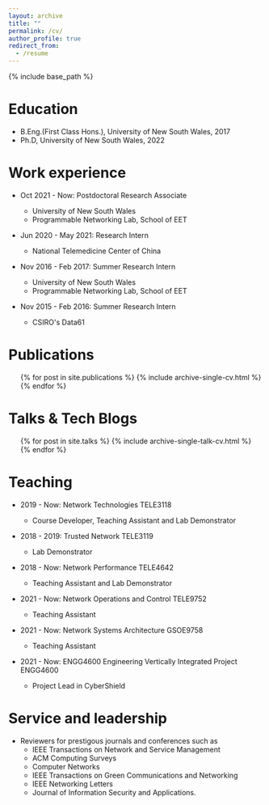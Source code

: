 ```yaml
---
layout: archive
title: ""
permalink: /cv/
author_profile: true
redirect_from:
  - /resume
---
```


{% include base_path %}

Education
======
* B.Eng.(First Class Hons.), University of New South Wales, 2017
* Ph.D, University of New South Wales, 2022

Work experience
======
* Oct 2021 - Now: Postdoctoral Research Associate
  * University of New South Wales
  * Programmable Networking Lab, School of EET

* Jun 2020 - May 2021: Research Intern
  * National Telemedicine Center of China

* Nov 2016 - Feb 2017: Summer Research Intern
  * University of New South Wales
  * Programmable Networking Lab, School of EET

* Nov 2015 - Feb 2016: Summer Research Intern
  * CSIRO's Data61

  
Publications
======
  <ul>{% for post in site.publications %}
    {% include archive-single-cv.html %}
  {% endfor %}</ul>
  
Talks & Tech Blogs
======
  <ul>{% for post in site.talks %}
    {% include archive-single-talk-cv.html %}
  {% endfor %}</ul>
  
Teaching
======
* 2019 - Now: Network Technologies TELE3118
  * Course Developer, Teaching Assistant and Lab Demonstrator

* 2018 - 2019: Trusted Network TELE3119
  * Lab Demonstrator

* 2018 - Now: Network Performance TELE4642
  * Teaching Assistant and Lab Demonstrator

* 2021 - Now: Network Operations and Control TELE9752
  * Teaching Assistant

* 2021 - Now: Network Systems Architecture GSOE9758
  * Teaching Assistant

* 2021 - Now: ENGG4600 Engineering Vertically Integrated Project ENGG4600
  * Project Lead in CyberShield
<!--   <ul>{% for post in site.teaching %}
    {% include archive-single-cv.html %}
  {% endfor %}</ul> -->
  
Service and leadership
======
* Reviewers for prestigous journals and conferences such as 
  * IEEE Transactions on Network and Service Management
  * ACM Computing Surveys
  * Computer Networks
  * IEEE Transactions on Green Communications and Networking 
  * IEEE Networking Letters
  * Journal of Information Security and Applications.
